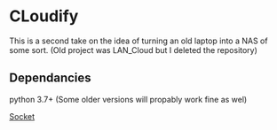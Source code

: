 # CLoudify
This is a second take on the idea of turning an old laptop into a NAS of some sort.
(Old project was LAN_Cloud but I deleted the repository)

## Dependancies
python 3.7+ (Some older versions will propably work fine as wel)

[Socket](https://docs.python.org/3/library/socket.html)